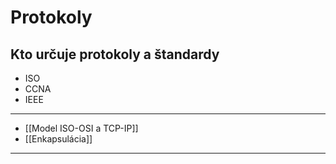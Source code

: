 # Protokoly

## Kto určuje protokoly a štandardy
- ISO
- CCNA
- IEEE

---
- [[Model ISO-OSI a TCP-IP]]
- [[Enkapsulácia]]
---